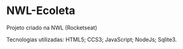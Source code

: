 # NWL-Ecoleta
Projeto criado na NWL (Rocketseat) 

Tecnologias utilizadas:
HTML5;
CCS3;
JavaScript;
NodeJs;
Sqlite3.
